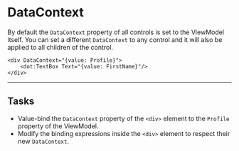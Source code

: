 ﻿---
Title: DataContext
Moniker: datacontext
CodeTask:
    Path: 20_datacontext.dothtml.csx
    Default: ProfileDetail_10.dothtml
    Correct: ProfileDetail_20.dothtml
    Dependencies:
        - ProfileDetailViewModel_20.cs
---

# DataContext

By default the `DataContext` property of all controls is set to the ViewModel itself. You can set a different `DataContext` to any control and it will also be applied to all children of the control.

```dothtml
<div DataContext="{value: Profile}">
    <dot:TextBox Text="{value: FirstName}"/>
</div>
```

---

## Tasks

- Value-bind the `DataContext` property of the `<div>` element to the `Profile` property of the ViewModel.
- Modify the binding expressions inside the `<div>` element to respect their new `DataContext`.
